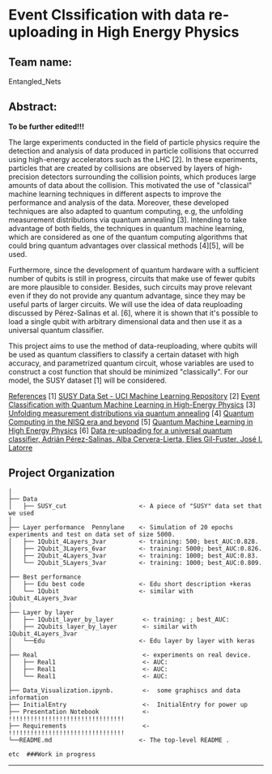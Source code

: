 # Event Clssification with data re-uploading in High Energy Physics

## Team name: 

Entangled_Nets

## Abstract: 

**To be further edited!!!**

The large experiments conducted in the field of particle physics require the detection and analysis of data produced in particle collisions that occurred using high-energy accelerators such as the LHC [2]. In these experiments, particles that are created by collisions are observed by layers of high-precision detectors surrounding the collision points, which produces large amounts of data about the collision. This motivated the use of "classical" machine learning techniques in different aspects to improve the performance and analysis of the data. Moreover, these developed techniques are also adapted to quantum computing, e.g, the unfolding measurement distributions via quantum annealing [3]. Intending to take advantage of both fields, the techniques in quantum machine learning, which are considered as one of the quantum computing algorithms that could bring quantum advantages over classical methods [4][5], will be used.

Furthermore, since the development of quantum hardware with a sufficient number of qubits is still in progress, circuits that make use of fewer qubits are more plausible to consider. Besides, such circuits may prove relevant even if they do not provide any quantum advantage, since they may be useful parts of larger circuits. We will use the idea of data reuploading discussed by Pérez-Salinas et al. [6], where it is shown that it's possible to load a single qubit with arbitrary dimensional data and then use it as a universal quantum classifier.

This project aims to use the method of data-reuploading, where qubits will be used as quantum classifiers to classify a certain dataset with high accuracy, and parametrized quantum circuit, whose variables are used to construct a cost function that should be minimized "classically". For our model, the SUSY dataset [1] will be considered.

[References](https://github.com/VoicuTomut/Event-Classification-with-data-reuploading-in-High-Energy-Physics/blob/main/Documentation/Abstract_references.md) [1] [SUSY Data Set - UCI Machine Learning Repository](https://archive.ics.uci.edu/ml/datasets/SUSY#) [2] [Event Classification with Quantum Machine Learning in High-Energy Physics](https://arxiv.org/abs/2002.09935) [3] [Unfolding measurement distributions via quantum annealing](https://link.springer.com/article/10.1007/JHEP11(2019)128) [4] [Quantum Computing in the NISQ era and beyond](https://quantum-journal.org/papers/q-2018-08-06-79/#) [5] [Quantum Machine Learning in High Energy Physics](https://arxiv.org/abs/2005.08582) [6] [Data re-uploading for a universal quantum classifier, Adrián Pérez-Salinas, Alba Cervera-Lierta, Elies Gil-Fuster, José I. Latorre](https://arxiv.org/abs/1907.02085)

Project Organization
------------

    │
    ├── Data 
    │   ├── SUSY_cut                    <- A piece of "SUSY" data set that we used
    │
    ├── Layer performance  Pennylane    <- Simulation of 20 epochs experiments and test on data set of size 5000.
    │   ├── 1Qubit_4Layers_3var         <- training: 500; best_AUC:0.828.
    │   ├── 2Qubit_3Layers_6var         <- training: 5000; best_AUC:0.826.
    │   ├── 2Qubit_4Layers_3var         <- training: 1000; best_AUC:0.83.
    │   └── 2Qubit_5Layers_3var         <- training: 1000; best_AUC:0.809.
    │
    ├── Best performance                        
    │   ├── Edu best code               <- Edu short description +keras
    │   └── 1Qubit                      <- similar with 1Qubit_4Layers_3var 
    │
    ├── Layer by layer                        
    │   ├── 1Qubit_layer_by_layer        <- training: ; best_AUC:
    │   ├── 2Qubits_layer_by_layer       <- similar with 1Qubit_4Layers_3var 
    │   └──Edu                          <- Edu layer by layer with keras
    │
    ├── Real                             <- experiments on real device.
    │   ├── Real1                        <- AUC:
    │   ├── Real1                        <- AUC:
    │   └── Real1                        <- AUC:
    │
    ├── Data_Visualization.ipynb.        <-  some graphiscs and data information
    ├── InitialEntry                     <-  InitialEntry for power up
    ├── Presentation Notebook            <-  !!!!!!!!!!!!!!!!!!!!!!!!!!!!!!!!
    ├── Requirements                     <-  !!!!!!!!!!!!!!!!!!!!!!!!!!!!!!!!
    └──README.md                        <- The top-level README .
    
    etc  ###Work in progress

--------
